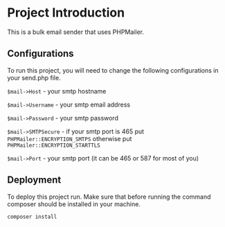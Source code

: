 
# Project Introduction

This is a bulk email sender that uses PHPMailer.


## Configurations

To run this project, you will need to change the following configurations in your send.php file.

`$mail->Host` - your smtp hostname

`$mail->Username` - your smtp email address

`$mail->Password` - your smtp password

`$mail->SMTPSecure` - if your smtp port is 465 put `PHPMailer::ENCRYPTION_SMTPS` otherwise put `PHPMailer::ENCRYPTION_STARTTLS`

`$mail->Port` - your smtp port (it can be 465 or 587 for most of you)


## Deployment

To deploy this project run. Make sure that before running the command composer should be installed in your machine.

```bash
composer install
```

